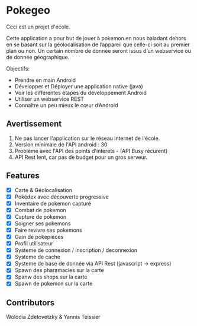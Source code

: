 # Pokegeo

Ceci est un projet d'école.

Cette application a pour but de jouer à pokemon en nous baladant dehors en se basant sur la géolocalisation de l’appareil que celle-ci soit au premier plan ou non. Un certain nombre de donnée seront issus d’un webservice ou de donnée géographique.

Objectifs:

- Prendre en main Android
- Développer et Déployer une application native (java)
- Voir les différentes étapes du développement Android
- Utiliser un webservice REST
- Connaître un peu mieux le cœur d’Android

## Avertissement

1. Ne pas lancer l'application sur le réseau internet de l'école.
2. Version minimale de l'API android : 30
3. Problème avec l'API des points d'interets - (API Busy récurent)
4. API Rest lent, car pas de budget pour un gros serveur.

## Features

- [x] Carte & Géolocalisation
- [x] Pokédex avec découverte progressive
- [x] Inventaire de pokemon capturé
- [x] Combat de pokemon
- [x] Capture de pokemon
- [x] Soigner ses pokemons
- [x] Faire revivre ses pokemons
- [x] Gain de pokepieces
- [x] Profil utilisateur
- [x] Systeme de connexion / inscription / deconnexion
- [x] Systeme de cache
- [x] Systeme de base de donnée via API Rest (javascript -> express)
- [x] Spawn des pharamacies sur la carte
- [x] Spanw des shops sur la carte
- [x] Spawn de pokemon sur la carte

## Contributors

Wolodia Zdetovetzky & Yannis Teissier